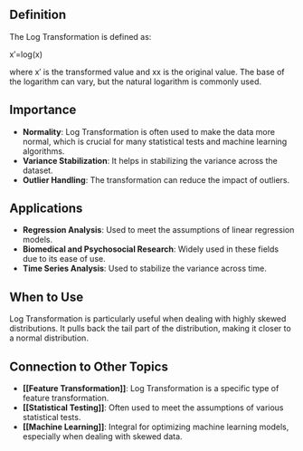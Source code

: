 ## Definition

The Log Transformation is defined as:

x′=log⁡(x)

where x′ is the transformed value and xx is the original value. The base of the logarithm can vary, but the natural logarithm is commonly used.

## Importance

- **Normality**: Log Transformation is often used to make the data more normal, which is crucial for many statistical tests and machine learning algorithms.
- **Variance Stabilization**: It helps in stabilizing the variance across the dataset.
- **Outlier Handling**: The transformation can reduce the impact of outliers.

## Applications

- **Regression Analysis**: Used to meet the assumptions of linear regression models.
- **Biomedical and Psychosocial Research**: Widely used in these fields due to its ease of use.
- **Time Series Analysis**: Used to stabilize the variance across time.

## When to Use

Log Transformation is particularly useful when dealing with highly skewed distributions. It pulls back the tail part of the distribution, making it closer to a normal distribution.

## Connection to Other Topics

- **[[Feature Transformation]]**: Log Transformation is a specific type of feature transformation.
- **[[Statistical Testing]]**: Often used to meet the assumptions of various statistical tests.
- **[[Machine Learning]]**: Integral for optimizing machine learning models, especially when dealing with skewed data.